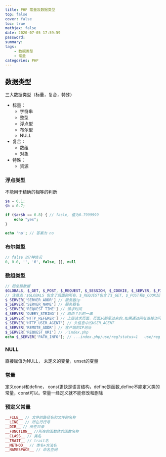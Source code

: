 ```yaml
---
title: PHP 常量及数据类型
top: false
cover: false
toc: true
mathjax: false
date: 2020-07-05 17:59:59
password:
summary:
tags: 
    - 数据类型
    - 常量
categories: PHP
---
```

## 数据类型
三大数据类型（标量，复合，特殊）
- 标量：
    - 字符串
    - 整型
    - 浮点型
    - 布尔型
    - NULL
- 复合：
    - 数组
    - 对象
- 特殊：
    - 资源

### 浮点类型

不能用于精确的相等的判断

```PHP
$a = 0.1;
$b = 0.7;

if ($a+$b == 0.8) { // fasle, 值为0.7999999
    echo "yes";
}

echo 'no'; // 答案为 no
```

### 布尔类型

```PHP
// false 的7种情况
0, 0.0, '', '0', false, [], null
```

### 数组类型

```PHP
// 超全局数据
$GLOBALS, $_GET, $_POST, $_REQUEST, $_SESSION, $_COOKIE, $_SERVER, $_FILES, $_ENV
// 注意点：$GLOBALS 包含了后面的所有，$_REQUEST包含了$_GET, $_POST和$_COOKIE,尽量少用$_REQUEST,安全性低.
$_SERVER['SERVER_ADDR'] // 服务器ip
$_SERVER['SERVER_NAME'] // 服务器名
$_SERVER['REQUEST_TIME'] // 请求时间
$_SERVER['QUERY_STRING'] // 路由？后的一串
$_SERVER['HTTP_REFERER'] // 上级请求页面，页面从那里过来的,如果通过网址直接访问就是空
$_SERVER['HTTP_USER_AGENT'] // 头信息中的USER_AGENT
$_SERVER['REMOTE_ADDR'] // 客户端的IP地址
$_SERVER['REQUEST_URI'] // ／index.php
echo $_SERVER['PATH_INFO']; // ...index.php/use/reg?status=1   use/reg
```

### NULL
直接赋值为NULL， 未定义的变量，unset的变量

### 常量
定义const和define， const更快是语言结构，define是函数,define不能定义类的常量，const可以。常量一经定义就不能修改和删除

### 预定义常量
```PHP
__FILE__ // 文件的路径名和文件的名称
__LINE__ // 所在行行号
__DIR__ // 所在目录
__FUNCTION__ //所在的函数体的函数名称
__CLASS__ // 类名
__TRAIT__ // trait名
__METHOD__ // 类名+方法名
__NAMESPACE__ // 命名空间
```